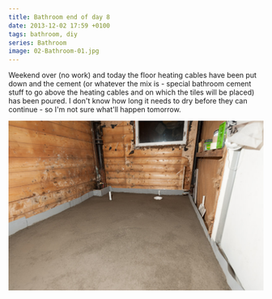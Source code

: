 ```yaml
---
title: Bathroom end of day 8
date: 2013-12-02 17:59 +0100
tags: bathroom, diy
series: Bathroom
image: 02-Bathroom-01.jpg
---
```


Weekend over (no work) and today the floor heating cables have been put down and the cement (or whatever the mix is - special bathroom cement stuff to go above the heating cables and on which the tiles will be placed) has been poured. I don't know how long it needs to dry before they can continue - so I'm not sure what'll happen tomorrow.


![Bathroom](02-Bathroom-01.jpg 'Bathroom')

